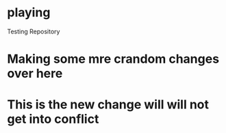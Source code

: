 # playing
Testing Repository
# Making some mre crandom changes over here 
# This is the new change will will not get into conflict
